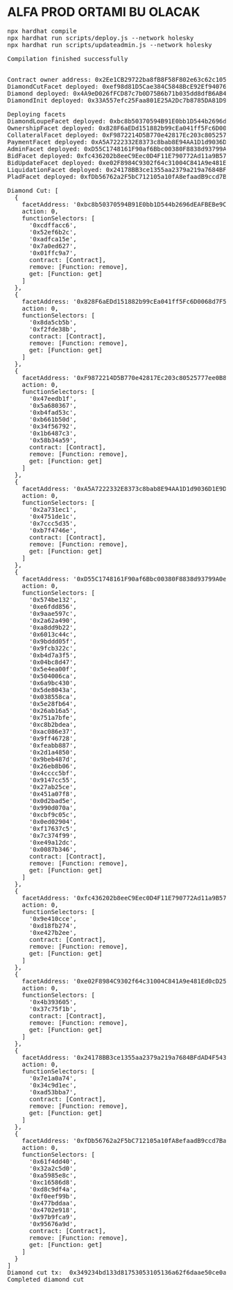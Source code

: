 # ALFA PROD ORTAMI BU OLACAK
<pre>
npx hardhat compile
npx hardhat run scripts/deploy.js --network holesky 
npx hardhat run scripts/updateadmin.js --network holesky 

Compilation finished successfully


Contract owner address: 0x2Ee1CB29722ba8fB8F58F802e63c62c105F0b154
DiamondCutFacet deployed: 0xef98d81D5Cae384C5848BcE92Ef94076Ea2219C2
Diamond deployed: 0x4A9eD026fFCD87c7b0D75B6b71b035dd8dfB6AB4
DiamondInit deployed: 0x33A557efc25Faa801E25A2Dc7b8785DA81D9D804

Deploying facets
DiamondLoupeFacet deployed: 0xbc8b50370594B91E0bb1D544b2696dEAFBEBe9C0
OwnershipFacet deployed: 0x828F6aEDd151882b99cEa041ff5Fc6D0068d7F5b
CollateralFacet deployed: 0xF9872214D5B770e42817Ec203c80525777ee0B8b
PaymentFacet deployed: 0xA5A7222332E8373c8bab8E94AA1D1d9036D1E9D7
AdminFacet deployed: 0xD55C1748161F90af6Bbc00380F8838d93799A0ef
BidFacet deployed: 0xfc436202b8eeC9Eec0D4F11E790772Ad11a9B578
BidUpdateFacet deployed: 0xe02F8984C9302f64c31004C841A9e481Ed0cD25C
LiquidationFacet deployed: 0x24178BB3ce1355aa2379a219a7684BFdAD4F543F
PladFacet deployed: 0xfDb56762a2F5bC712105a10fA8efaadB9ccd7Bab

Diamond Cut: [
  {
    facetAddress: '0xbc8b50370594B91E0bb1D544b2696dEAFBEBe9C0',
    action: 0,
    functionSelectors: [
      '0xcdffacc6',
      '0x52ef6b2c',
      '0xadfca15e',
      '0x7a0ed627',
      '0x01ffc9a7',
      contract: [Contract],
      remove: [Function: remove],
      get: [Function: get]
    ]
  },
  {
    facetAddress: '0x828F6aEDd151882b99cEa041ff5Fc6D0068d7F5b',
    action: 0,
    functionSelectors: [
      '0x8da5cb5b',
      '0xf2fde38b',
      contract: [Contract],
      remove: [Function: remove],
      get: [Function: get]
    ]
  },
  {
    facetAddress: '0xF9872214D5B770e42817Ec203c80525777ee0B8b',
    action: 0,
    functionSelectors: [
      '0x47eedb1f',
      '0x5a680367',
      '0xb4fad53c',
      '0xb661b50d',
      '0x34f56792',
      '0x1b6487c3',
      '0x58b34a59',
      contract: [Contract],
      remove: [Function: remove],
      get: [Function: get]
    ]
  },
  {
    facetAddress: '0xA5A7222332E8373c8bab8E94AA1D1d9036D1E9D7',
    action: 0,
    functionSelectors: [
      '0x2a731ec1',
      '0x4751de1c',
      '0x7ccc5d35',
      '0xb7f4746e',
      contract: [Contract],
      remove: [Function: remove],
      get: [Function: get]
    ]
  },
  {
    facetAddress: '0xD55C1748161F90af6Bbc00380F8838d93799A0ef',
    action: 0,
    functionSelectors: [
      '0x574be132',
      '0xe6fdd856',
      '0x9aae597c',
      '0x2a62a490',
      '0xa8dd9b22',
      '0x6013c44c',
      '0x9bddd05f',
      '0x9fcb322c',
      '0xb4d7a3f5',
      '0x04bc8d47',
      '0x5e4ea00f',
      '0x504006ca',
      '0x6a9bc430',
      '0x5de8043a',
      '0x038558ca',
      '0x5e28fb64',
      '0x26ab16a5',
      '0x751a7bfe',
      '0xc8b2bdea',
      '0xac086e37',
      '0x9ff46728',
      '0xfeabb887',
      '0x2d1a4850',
      '0x9beb487d',
      '0x26eb8b06',
      '0x4cccc5bf',
      '0x9147cc55',
      '0x27ab25ce',
      '0x451a07f8',
      '0x0d2bad5e',
      '0x990d070a',
      '0xcbf9c05c',
      '0x0ed02904',
      '0xf17637c5',
      '0x7c374f99',
      '0xe49a12dc',
      '0x0087b346',
      contract: [Contract],
      remove: [Function: remove],
      get: [Function: get]
    ]
  },
  {
    facetAddress: '0xfc436202b8eeC9Eec0D4F11E790772Ad11a9B578',
    action: 0,
    functionSelectors: [
      '0x9e410cce',
      '0xd18fb274',
      '0xe427b2ee',
      contract: [Contract],
      remove: [Function: remove],
      get: [Function: get]
    ]
  },
  {
    facetAddress: '0xe02F8984C9302f64c31004C841A9e481Ed0cD25C',
    action: 0,
    functionSelectors: [
      '0x4b393605',
      '0x37c75f1b',
      contract: [Contract],
      remove: [Function: remove],
      get: [Function: get]
    ]
  },
  {
    facetAddress: '0x24178BB3ce1355aa2379a219a7684BFdAD4F543F',
    action: 0,
    functionSelectors: [
      '0x7e1a0a74',
      '0x34c9d1ec',
      '0xad53bba7',
      contract: [Contract],
      remove: [Function: remove],
      get: [Function: get]
    ]
  },
  {
    facetAddress: '0xfDb56762a2F5bC712105a10fA8efaadB9ccd7Bab',
    action: 0,
    functionSelectors: [
      '0x61f4dd40',
      '0x32a2c5d0',
      '0xa5985e8c',
      '0xc16586d8',
      '0xd8c9df4a',
      '0xf0eef99b',
      '0x477bddaa',
      '0x4702e918',
      '0x97b9fca9',
      '0x95676a9d',
      contract: [Contract],
      remove: [Function: remove],
      get: [Function: get]
    ]
  }
]
Diamond cut tx:  0x349234bd133d81753053105136a62f6daae50ce0a2620f61dac1373b9aa0c1f6
Completed diamond cut

</pre>